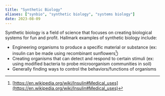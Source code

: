 ```yaml
---
title: "Synthetic Biology"
aliases: ["synbio", "synthetic biology", "systems biology"]
date: 2023-08-09
---
```

Synthetic biology is a field of science that focuses on creating biological systems for fun and profit. Hallmark examples of synthetic biology include:
- Engineering organisms to produce a specific material or substance (ex: insulin can be made using recombinant sunflowers[^insulin-production])
- Creating organisms that can detect and respond to certain stimuli (ex: using modified bacteria to probe microorganism communities in soil)
- Generally finding ways to control the behaviors/functions of organisms


[^insulin-production]: [https://en.wikipedia.org/wiki/Insulin#Medical_uses](https://en.wikipedia.org/wiki/Insulin#Medical_uses)
[^gene-policy]: [https://www.genome.gov/about-genomics/policy-issues/Synthetic-Biology](https://www.genome.gov/about-genomics/policy-issues/Synthetic-Biology)